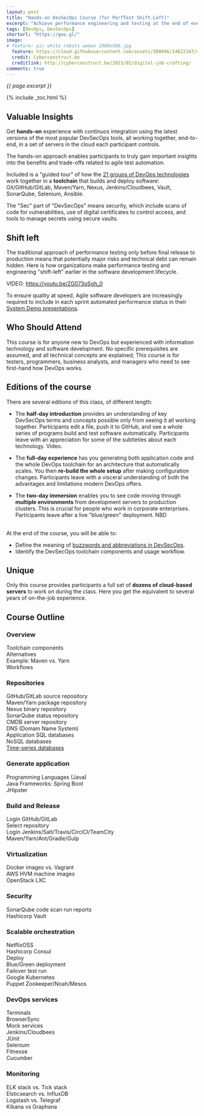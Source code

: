 ```yaml
---
layout: post
title: "Hands-on DevSecOps Course (for PerfTest Shift-Left)"
excerpt: "Achieve performance engineering and testing at the end of every sprint"
tags: [DevOps, DevSecOps]
shorturl: "https://goo.gl/"
image:
# feature: pic white robots woman 1900x500.jpg
  feature: https://cloud.githubusercontent.com/assets/300046/14622167/45abd918-0585-11e6-8537-a58e0b55e3ec.jpg
  credit: Cyberconstruct.be
  creditlink: http://cyberconstruct.be/2015/02/digital-job-crafting/
comments: true
---
```

<i>{{ page.excerpt }}</i>

{% include _toc.html %}

## Valuable Insights
Get <strong>hands-on</strong> experience with continuos integration using the latest versions of the most popular DevSecOps tools, all working together, end-to-end, in a set of servers in the cloud each participant controls.

The hands-on approach enables participants to truly gain important insights into the benefits and trade-offs related to agile test automation. 

Included is a "guided tour" of how the <a target="_blank" href="https://wilsonmar.github.io/ci-cd">21 groups of DevOps technologies</a> work together in a <strong>toolchain</strong> that builds and deploy software: Git/GitHub/GitLab, Maven/Yarn, Nexus, Jenkins/Cloudbees, Vault, SonarQube, Selenium, Ansible.

The "Sec" part of "DevSecOps" means security, which include scans of code for vulnerabilities, use of digital certificates to control access, and tools to manage secrets using secure vaults.

## Shift left
The traditional approach of performance testing only before final release to production means that potentially major risks and technical debt can remain hidden. Here is how organizations make performance testing and engineering "shift-left" earlier in the software development lifecycle. 

   <amp-youtube data-videoid="ZG073qSgh_0" layout="responsive" width="480" height="270"></amp-youtube>
   VIDEO: https://youtu.be/ZG073qSgh_0

To ensure quality at speed, Agile software developers are increasingly required to include in each sprint automated performance status in their <a target="_blank" href="http://www.scaledagileframework.com/system-demo/">System Demo  presentations</a>.

## Who Should Attend
This course is for anyone new to DevOps but experienced with information technology and software development. No specific prerequisites are assumed, and all technical concepts are explained;  This course is for testers, programmers, business analysts, and managers who need to see first-hand how DevOps works.

## Editions of the course
There are several editions of this class, of different length:

* The <strong>half-day introduction</strong> provides an understanding of key DevSecOps terms and concepts possible only from seeing it all working together. Participants edit a file, push it to GitHub, and see a whole series of programs build and test software automatically. Participants leave with an appreciation for some of the subtleties about each technology. Video.

* The <strong>full-day experience</strong> has you generating both application code and the whole DevOps toolchain for an architecture that automatically scales. You then <strong>re-build the whole setup</strong> after making configuration changes. Participants leave with a visceral understanding of both the advantages and limitations modern DevOps offers.

* The <strong>two-day immersion</strong> enables you to see code moving through <strong>multiple environments</strong> from development servers to production clusters. This is crucial for people who work in corporate enterprises. Participants leave after a live "blue/green" deployment. NBD
<br /><br />

At the end of the course, you will be able to:

* Define the meaning of <a target="_blank" href="https://quizlet.com/222277746/devsecops-acronyms-and-buzzwords-flash-cards/">buzzwords and abbreviations in DevSecOps</a>.
* Identify the DevSecOps toolchain components and usage workflow.


## Unique 
Only this course provides participants a full set of <strong>dozens of cloud-based servers</strong> to work on during the class. Here you get the equivalent to several years of on-the-job experience.

<!-- https://quizlet.com/202303488/developing-applications-for-cloud-computing-flash-cards/ -->

## Course Outline

### Overview
Toolchain components<br />
Alternatives<br />
Example: Maven vs. Yarn<br />
Workflows<br />

### Repositories
GitHub/GitLab source repository<br />
Maven/Yarn package repository<br />
Nexus binary repository<br />
SonarQube status repository<br />
CMDB server repository<br />
DNS (Domain Name System)<br />
Application SQL databases<br />
NoSQL databases<br />
[Time-series databases](/time-series/)<br />

### Generate application
Programming Languages (Java)<br />
Java Frameworks: Spring Boot<br />
JHipster<br />

### Build and Release
Login GitHub/GitLab<br />
Select repository<br />
Login Jenkins/Salt/Travis/CirclCI/TeamCity<br />
Maven/Yarn/Ant/Gradle/Gulp<br />

### Virtualization
Docker images vs. Vagrant<br />
AWS HVM machine images<br />
OpenStack LXC<br />

### Security
SonarQube code scan run reports<br />
Hashicorp Vault<br />

### Scalable orchestration
NetflixOSS<br />
Hashicorp Consul<br />
Deploy <br />
Blue/Green deployment<br />
Failover test run<br />
Google Kubernetes<br />
Puppet Zookeeper/Noah/Mesos<br />

### DevOps services
Terminals<br />
BrowserSync<br />
Mock services<br />
Jenkins/Cloudbees<br />
JUnit<br />
Selenium<br />
Fitnesse<br />
Cucumber<br />

### Monitoring
ELK stack vs. Tick stack<br />
Elsticsearch vs. InfluxDB<br />
Logstash vs. Telegraf<br />
Kibana vs Graphana<br />

